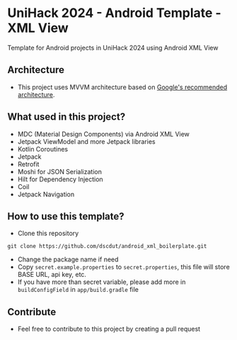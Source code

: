 # UniHack 2024 - Android Template - XML View

Template for Android projects in UniHack 2024 using Android XML View

## Architecture
- This project uses MVVM architecture based on [Google's recommended architecture](https://developer.android.com/topic/architecture/recommendations).

## What used in this project?
- MDC (Material Design Components) via Android XML View
- Jetpack ViewModel and more Jetpack libraries
- Kotlin Coroutines
- Jetpack 
- Retrofit
- Moshi for JSON Serialization
- Hilt for Dependency Injection
- Coil
- Jetpack Navigation

## How to use this template?
- Clone this repository
```shell
git clone https://github.com/dscdut/android_xml_boilerplate.git
```
- Change the package name if need
- Copy `secret.example.properties` to `secret.properties`, this file will store BASE URL, api key, etc.
- If you have more than secret variable, please add more in `buildConfigField` in `app/build.gradle` file
## Contribute
- Feel free to contribute to this project by creating a pull request
